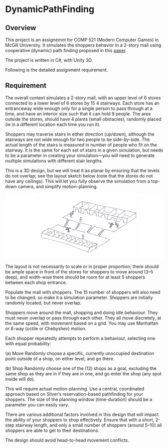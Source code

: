 # DynamicPathFinding

## Overview
This project is an assignemnt for COMP 521 (Modern Computer Games) in McGill University. It simulates the shoppers behavior 
in a 2-story mall using cooperative (dynamic) path finding proposed in this [paper](https://pdfs.semanticscholar.org/ec6e/5c1a3a5729094347076fc45a503abd630eb8.pdf).

The project is written in C#, with Unity 3D.

Following is the detailed assignment requirement.

## Requirement

The overall context simulates a 2-story mall, with an upper level of 6 stores connected to a lower level of 6 stores by 15
4 stairways. Each store has an entranceway wide enough only for a single person to pass through at a time, and have
an interior size such that it can hold 9 people. The area outside the stores, should have 4 plants (small obstacles), randomly placed (ie in a different location each
time you run it).

Shoppers may traverse stairs in either direction (up/down), although the stairways are not wide enough for two people
to be side-by-side. The actual length of the stairs is measured in number of people who fit on the stairway. It is the
same for each set of stairs in a given simulation, but needs to be a parameter in creating your simulation—you will
need to generate multiple simulations with different stair lengths.

This is a 3D design, but we will treat it as planar by ensuring that the levels do not overlap; see the layout sketch
below (note that the stores do not have any ceilings). This will let you fully observe the simulation from a top-down
camera, and simplify motion-planning.

![img](https://github.com/EmolLi/DynamicPathFinding/blob/master/Screenshot%20from%202019-06-27%2014-34-39.png)

The layout is not necessarily to scale or in proper proportion; there should be ample space in front of the stores for
shoppers to move around (3–5 deep), and width-wise there should be room for at least 5 shoppers between each shop
entrance.

Populate the mall with shoppers. The 15 number of shoppers will also need to be changed, so make it a simulation parameter.
Shoppers are initially randomly located, but never overlap.

Shoppers move around the mall, shopping and doing idle behaviour. They must never overlap or pass through each
other. They all move discretely, at the same speed, with movement based on a grid. You may use Manhattan or
8-way (octile or Chebyshev) motion.

Each shopper repeatedly attempts to perform a behaviour, selecting one with equal probability:

(a) Move Randomly choose a specific, currently unoccupied destination point outside of a shop, on either level,
and go there.

(b) Shop Randomly choose one of the (12) shops as a goal, excluding the same shop as they are in if they are in
one, and go enter the shop (any spot inside will do).

This will require actual motion-planning. Use a central, coordinated approach based on Silver’s reservation-based
pathfinding for your shoppers. The size of the planning window (time-duration) should be a parameter you can easily
vary.

There are various additional factors involved in this design that will impact the ability of your shoppers to shop
effectively. Ensure that with a short, 2-step stairway length, and only a small number of shoppers (around 5–10) all
shoppers are able to get to their destinations.

The design should avoid head-to-head movement conflicts. 
